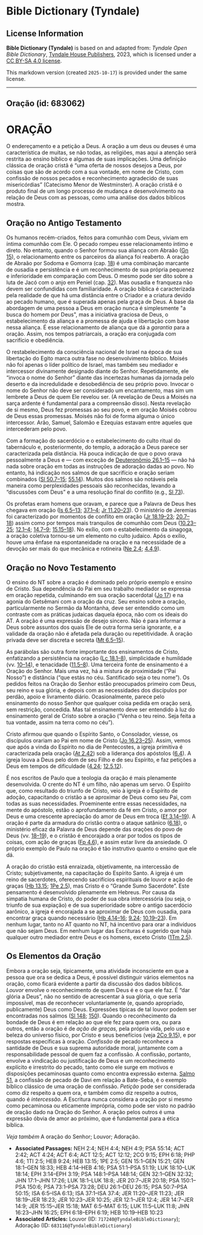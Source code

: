 # Bible Dictionary (Tyndale)

## License Information

**Bible Dictionary (Tyndale)** is based on and adapted from: _Tyndale Open Bible Dictionary_, [Tyndale House Publishers](https://tyndaleopenresources.com/), 2023, which is licensed under a [CC BY-SA 4.0 license](https://creativecommons.org/licenses/by-sa/4.0/legalcode.en).

This markdown version (created `2025-10-17`) is provided under the same license.



--------------------------------

## Oração (id: 683062)

ORAÇÃO
======

O endereçamento e a petição a Deus. A oração a um deus ou deuses é uma característica de muitas, se não todas, as religiões, mas aqui a atenção será restrita ao ensino bíblico e algumas de suas implicações. Uma definição clássica de oração cristã é “uma oferta de nossos desejos a Deus, por coisas que são de acordo com a sua vontade, em nome de Cristo, com confissão de nossos pecados e reconhecimento agradecido de suas misericórdias” (Catecismo Menor de Westminster). A oração cristã é o produto final de um longo processo de mudança e desenvolvimento na relação de Deus com as pessoas, como uma análise dos dados bíblicos mostra.

Oração no Antigo Testamento
---------------------------

Os humanos recém\-criados, feitos para comunhão com Deus, viviam em íntima comunhão com Ele. O pecado rompeu esse relacionamento íntimo e direto. No entanto, quando o Senhor formou sua aliança com Abraão ([Gn 15](https://ref.ly/Gen15:1-Gen15:21)), o relacionamento entre os parceiros da aliança foi reaberto. A oração de Abraão por Sodoma e Gomorra (cap. [18](https://ref.ly/Gen18:1-Gen18:33)) é uma combinação marcante de ousadia e persistência e é um reconhecimento de sua própria pequenez e inferioridade em comparação com Deus. O mesmo pode ser dito sobre a luta de Jacó com o anjo em Peniel (cap. [32](https://ref.ly/Gen32:1-Gen32:32)). Mas ousadia e franqueza não devem ser confundidas com familiaridade. A oração bíblica é caracterizada pela realidade de que há uma distância entre o Criador e a criatura devido ao pecado humano, que é superada apenas pela graça de Deus. A base da abordagem de uma pessoa a Deus em oração nunca é simplesmente "a busca do homem por Deus", mas a iniciativa graciosa de Deus, o estabelecimento da aliança e a promessa de ajuda e libertação com base nessa aliança. É esse relacionamento de aliança que dá a *garantia* para a oração. Assim, nos tempos patriarcais, a oração era conjugada com sacrifício e obediência.

O restabelecimento da consciência nacional de Israel na época de sua libertação do Egito marca outra fase no desenvolvimento bíblico. Moisés não foi apenas o líder político de Israel, mas também seu mediador e intercessor divinamente designado diante do Senhor. Repetidamente, ele “invoca o nome do Senhor” diante das incertezas humanas da jornada pelo deserto e da incredulidade e desobediência de seu próprio povo. Invocar o nome do Senhor não deve ser considerado um encantamento, mas sim um lembrete a Deus de quem Ele revelou ser. (A revelação de Deus a Moisés na sarça ardente é fundamental para a compreensão disso). Nesta revelação de si mesmo, Deus fez promessas ao seu povo, e em oração Moisés cobrou de Deus essas promessas. Moisés não foi de forma alguma o único intercessor. Arão, Samuel, Salomão e Ezequias estavam entre aqueles que intercederam pelo povo.

Com a formação do sacerdócio e o estabelecimento do culto ritual do tabernáculo e, posteriormente, do templo, a adoração a Deus parece ser caracterizada pela distância. Há pouca indicação de que o povo orava pessoalmente a Deus e — com exceção de [Deuteronômio 26\.1–15](https://ref.ly/Deut26:1-Deut26:15) — não há nada sobre oração em todas as instruções de adoração dadas ao povo. No entanto, há indicação nos salmos de que sacrifício e oração seriam combinados ([Sl 50\.7–15](https://ref.ly/Ps50:7-Ps50:15); [55\.14](https://ref.ly/Ps55:14)). Muitos dos salmos são notáveis pela maneira como perplexidades pessoais são reconhecidas, levando a “discussões com Deus” e a uma resolução final do conflito (e.g., [Sl 73](https://ref.ly/Ps73:1-Ps73:28)).

Os profetas eram homens que oravam, e parece que a Palavra de Deus lhes chegava em oração ([Is 6\.5–13](https://ref.ly/Isa6:5-Isa6:13); [37\.1–4](https://ref.ly/Isa37:1-Isa37:4); [Jr 11\.20–23](https://ref.ly/Jer11:20-Jer11:23)). O ministério de Jeremias foi caracterizado por momentos de conflito em oração ([Jr 18\.19–23](https://ref.ly/Jer18:19-Jer18:23); [20\.7–18](https://ref.ly/Jer20:7-Jer20:18)) assim como por tempos mais tranquilos de comunhão com Deus ([10\.23–25](https://ref.ly/Jer10:23-Jer10:25); [12\.1–4](https://ref.ly/Jer12:1-Jer12:4); [14\.7–9](https://ref.ly/Jer14:7-Jer14:9); [15\.15–18](https://ref.ly/Jer15:15-Jer15:18)). No exílio, com o estabelecimento da sinagoga, a oração coletiva tornou\-se um elemento no culto judaico. Após o exílio, houve uma ênfase na espontaneidade na oração e na necessidade de a devoção ser mais do que mecânica e rotineira ([Ne 2\.4](https://ref.ly/Neh2:4); [4\.4,9](https://ref.ly/Neh4:4,Neh4:9)).

Oração no Novo Testamento
-------------------------

O ensino do NT sobre a oração é dominado pelo próprio exemplo e ensino de Cristo. Sua dependência do Pai em seu trabalho mediador se expressa em oração repetida, culminando em sua oração sacerdotal ([Jo 17](https://ref.ly/John17:1-John17:26)) e na agonia do Getsêmani com a oração da cruz. Seu ensino sobre a oração, particularmente no Sermão da Montanha, deve ser entendido como um contraste com as práticas judaicas daquela época, não com os ideais do AT. A oração é uma expressão de desejo sincero. Não é para informar a Deus sobre assuntos dos quais Ele de outra forma seria ignorante, e a validade da oração não é afetada pela duração ou repetitividade. A oração privada deve ser discreta e secreta ([Mt 6\.5–15](https://ref.ly/Matt6:5-Matt6:15)).

As parábolas são outra fonte importante dos ensinamentos de Cristo, enfatizando a persistência na oração ([Lc 18\.1–8](https://ref.ly/Luke18:1-Luke18:8)), simplicidade e humildade (vv. [10–14](https://ref.ly/Luke18:10-Luke18:14)), e tenacidade ([11\.5–8](https://ref.ly/Luke11:5-Luke11:8)). Uma terceira fonte de ensinamento é a Oração do Senhor. Mais uma vez, há a mistura de proximidade (“Pai Nosso”) e distância (“que estás no céu. Santificado seja o teu nome”). Os pedidos feitos na Oração do Senhor estão preocupados primeiro com Deus, seu reino e sua glória, e depois com as necessidades dos discípulos por perdão, apoio e livramento diário. Ocasionalmente, parece pelo ensinamento do nosso Senhor que qualquer coisa pedida em oração será, sem restrição, concedida. Mas tal ensinamento deve ser entendido à luz do ensinamento geral de Cristo sobre a oração (“Venha o teu reino. Seja feita a tua vontade, assim na terra como no céu”).

Cristo afirmou que quando o Espírito Santo, o Consolador, viesse, os discípulos orariam ao Pai em nome de Cristo ([Jo 16\.23–25](https://ref.ly/John16:23-John16:25)). Assim, vemos que após a vinda do Espírito no dia de Pentecostes, a igreja primitiva é caracterizada pela oração ([At 2\.42](https://ref.ly/Acts2:42)) sob a liderança dos apóstolos ([6\.4](https://ref.ly/Acts6:4)). A igreja louva a Deus pelo dom de seu Filho e de seu Espírito, e faz petições a Deus em tempos de dificuldade ([4\.24](https://ref.ly/Acts4:24); [12\.5,12](https://ref.ly/Acts12:5,Acts12:12)).

É nos escritos de Paulo que a teologia da oração é mais plenamente desenvolvida. O crente do NT é um filho, não apenas um servo. O Espírito que, como resultado do triunfo de Cristo, veio à igreja é o Espírito de adoção, capacitando o cristão a se aproximar de Deus como seu Pai, com todas as suas necessidades. Proeminente entre essas necessidades, na mente do apóstolo, estão o aprofundamento da fé em Cristo, o amor por Deus e uma crescente apreciação do amor de Deus em troca ([Ef 3\.14–19](https://ref.ly/Eph3:14-Eph3:19)). A oração é parte da armadura do cristão contra o ataque satânico ([6\.18](https://ref.ly/Eph6:18)), o ministério eficaz da Palavra de Deus depende das orações do povo de Deus (vv. [18–19](https://ref.ly/Eph6:18-Eph6:19)), e o cristão é encorajado a orar por todos os tipos de coisas, com ação de graças ([Fp 4\.6](https://ref.ly/Phil4:6)), e assim estar livre da ansiedade. O próprio exemplo de Paulo na oração é tão instrutivo quanto o ensino que ele dá.

A oração do cristão está enraizada, objetivamente, na intercessão de Cristo; subjetivamente, na capacitação do Espírito Santo. A igreja é um reino de sacerdotes, oferecendo sacrifícios espirituais de louvor e ação de graças ([Hb 13\.15](https://ref.ly/Heb13:15); [1Pe 2\.5](https://ref.ly/1Pet2:5)), mas Cristo é o “Grande Sumo Sacerdote”. Este pensamento é desenvolvido plenamente em Hebreus. Por causa da simpatia humana de Cristo, do poder de sua obra intercessória (ou seja, o triunfo de sua expiação) e de sua superioridade sobre o antigo sacerdócio aarônico, a igreja é encorajada a se aproximar de Deus com ousadia, para encontrar graça quando necessário ([Hb 4\.14–16](https://ref.ly/Heb4:14-Heb4:16); [9\.24](https://ref.ly/Heb9:24); [10\.19–23](https://ref.ly/Heb10:19-Heb10:23)). Em nenhum lugar, tanto no AT quanto no NT, há incentivo para orar a indivíduos que não sejam Deus. Em nenhum lugar das Escrituras é sugerido que haja qualquer outro mediador entre Deus e os homens, exceto Cristo ([1Tm 2\.5](https://ref.ly/1Tim2:5)).

Os Elementos da Oração
----------------------

Embora a oração seja, tipicamente, uma atividade inconsciente em que a pessoa que ora se dedica a Deus, é possível distinguir vários elementos na oração, como ficará evidente a partir da discussão dos dados bíblicos. *Louvor* envolve o reconhecimento de quem Deus é e o que ele faz. É “dar glória a Deus”, não no sentido de acrescentar à sua glória, o que seria impossível, mas de reconhecer voluntariamente (e, quando apropriado, publicamente) Deus como Deus. Expressões típicas de tal louvor podem ser encontradas nos salmos ([Sl 148](https://ref.ly/Ps148:1-Ps148:14); [150](https://ref.ly/Ps150:1-Ps150:6)). Quando o reconhecimento da bondade de Deus é em relação ao que ele fez para quem ora, ou para outros, então a oração é de *ação de graças,* pela própria vida, pelo uso e beleza do universo físico, por Cristo e seus benefícios (veja [2Co 9\.15](https://ref.ly/2Cor9:15)), e por respostas específicas à oração. *Confissão* de pecado reconhece a santidade de Deus e sua suprema autoridade moral, juntamente com a responsabilidade pessoal de quem faz a confissão. A confissão, portanto, envolve a vindicação ou justificação de Deus e um reconhecimento explícito e irrestrito do pecado, tanto como ele surge em motivos e disposições pecaminosas quanto como encontra expressão externa. [Salmo 51](https://ref.ly/Ps51:1-Ps51:19), a confissão de pecado de Davi em relação a Bate\-Seba, é o exemplo bíblico clássico de uma oração de confissão. *Petição* pode ser considerada como diz respeito a quem ora, e também como diz respeito a outros, quando é *intercessão.* A Escritura nunca considera a oração por si mesmo como pecaminosa ou eticamente imprópria, como pode ser visto no padrão de oração dado na Oração do Senhor. A oração pelos outros é uma expressão óbvia de amor ao próximo, que é fundamental para a ética bíblica.

*Veja também* A oração do Senhor; Louvor; Adoração.

* **Associated Passages:** NEH 2:4; NEH 4:4; NEH 4:9; PSA 55:14; ACT 2:42; ACT 4:24; ACT 6:4; ACT 12:5; ACT 12:12; 2CO 9:15; EPH 6:18; PHP 4:6; 1TI 2:5; HEB 9:24; HEB 13:15; 1PE 2:5; GEN 15:1–GEN 15:21; GEN 18:1–GEN 18:33; HEB 4:14–HEB 4:16; PSA 51:1–PSA 51:19; LUK 18:10–LUK 18:14; EPH 3:14–EPH 3:19; PSA 148:1–PSA 148:14; GEN 32:1–GEN 32:32; JHN 17:1–JHN 17:26; LUK 18:1–LUK 18:8; JER 20:7–JER 20:18; PSA 150:1–PSA 150:6; PSA 73:1–PSA 73:28; DEU 26:1–DEU 26:15; PSA 50:7–PSA 50:15; ISA 6:5–ISA 6:13; ISA 37:1–ISA 37:4; JER 11:20–JER 11:23; JER 18:19–JER 18:23; JER 10:23–JER 10:25; JER 12:1–JER 12:4; JER 14:7–JER 14:9; JER 15:15–JER 15:18; MAT 6:5–MAT 6:15; LUK 11:5–LUK 11:8; JHN 16:23–JHN 16:25; EPH 6:18–EPH 6:19; HEB 10:19–HEB 10:23
* **Associated Articles:** Louvor (ID: `717240@TyndaleBibleDictionary`); Adoração (ID: `683116@TyndaleBibleDictionary`)

